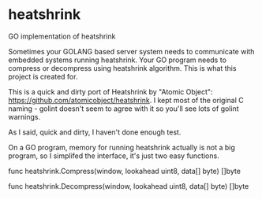 # heatshrink
GO implementation of heatshrink

Sometimes your GOLANG based server system needs to communicate with embedded systems running heatshrink. Your GO program needs to compress or decompress using heatshrink algorithm. This is what this project is created for.

This is a quick and dirty port of Heatshrink by "Atomic Object": https://github.com/atomicobject/heatshrink.
I kept most of the original C naming - golint doesn't seem to agree with it so you'll see lots of golint warnings.

As I said, quick and dirty, I haven't done enough test.

On a GO program, memory for running heatshrink actually is not a big program, so I simplifed the interface, it's just two easy  functions.

func heatshrink.Compress(window, lookahead uint8, data[] byte) []byte

func heatshrink.Decompress(window, lookahead uint8, data[] byte) []byte

